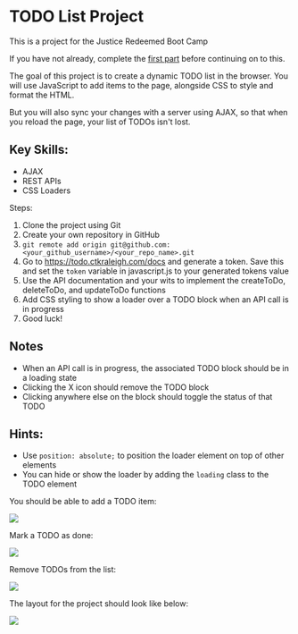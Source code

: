 # TODO List Project

This is a project for the Justice Redeemed Boot Camp

If you have not already, complete the [first part](https://github.com/ewlahay/ToDoList_Project) before continuing on to this.

The goal of this project is to create a dynamic TODO list in the browser. You will use JavaScript to add items to the page, alongside CSS to style and format the HTML.

But you will also sync your changes with a server using AJAX, so that when you reload the page, your list of TODOs isn't lost.

## Key Skills:

- AJAX
- REST APIs
- CSS Loaders

Steps:

1. Clone the project using Git
2. Create your own repository in GitHub
3. `git remote add origin git@github.com:<your_github_username>/<your_repo_name>.git`
4. Go to https://todo.ctkraleigh.com/docs and generate a token. Save this and set the `token` variable in javascript.js to your generated tokens value
5. Use the API documentation and your wits to implement the createToDo, deleteToDo, and updateToDo functions
6. Add CSS styling to show a loader over a TODO block when an API call is in progress
7. Good luck!

## Notes

- When an API call is in progress, the associated TODO block should be in a loading state
- Clicking the X icon should remove the TODO block
- Clicking anywhere else on the block should toggle the status of that TODO

## Hints:

- Use `position: absolute;` to position the loader element on top of other elements
- You can hide or show the loader by adding the `loading` class to the TODO element

You should be able to add a TODO item:

![](https://github.com/ewlahay/ToDoList_Project_Part_2/blob/main/illustrations/addTODO.gif?raw=true)

Mark a TODO as done:

![](https://raw.githubusercontent.com/ewlahay/ToDoList_Project_Part_2/main/illustrations/markAsDone.gif)

Remove TODOs from the list:

![](https://raw.githubusercontent.com/ewlahay/ToDoList_Project_Part_2/main/illustrations/removeTODO.gif)

The layout for the project should look like below:

![](https://github.com/ewlahay/ToDoList_Project_Part_2/blob/main/illustrations/addMultiple.gif)
